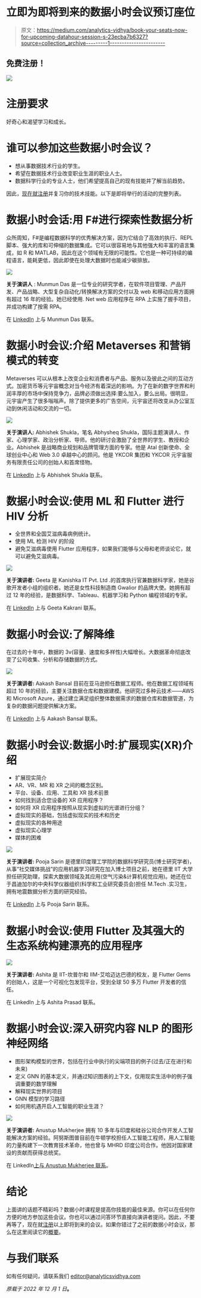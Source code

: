 # 立即为即将到来的数据小时会议预订座位

> 原文：<https://medium.com/analytics-vidhya/book-your-seats-now-for-upcoming-datahour-session-s-23ecba7b6327?source=collection_archive---------1----------------------->

## 免费注册！

![](img/5486b953ece848d5393cf80ede44e033.png)

# 注册要求

好奇心和渴望学习和成长。

# 谁可以参加这些数据小时会议？

*   想从事数据技术行业的学生。
*   希望在数据技术行业改变职业生涯的职业人士。
*   数据科学行业的专业人士，他们希望提高自己的现有技能并了解当前趋势。

因此，[现在就注册](https://datahack.analyticsvidhya.com/contest/all/?utm_source=article&utm_medium=blog_announcement&utm_campaign=datahour)并复习你的技术技能。以下是即将举行的活动的完整列表。

# 数据小时会话:用 F#进行探索性数据分析

众所周知，F#是编程数据科学的优秀解决方案，因为它结合了高效的执行、REPL 脚本、强大的库和可伸缩的数据集成。它可以很容易地与其他强大和丰富的语言集成，如 R 和 MATLAB，因此在这个领域有无限的可能性。它也是一种可持续的编程语言，能耗更低，因此即使在处理大数据时也能减少碳排放。

![](img/81c0d9782356acb1638a5b9ac88a7ba9.png)

**关于演讲人** : Munmun Das 是一位专业的研究学者，在软件项目管理、产品开发、产品战略、大型复杂自动化/转换解决方案的交付以及 web 和移动应用方面拥有超过 16 年的经验。她已经使用. Net web 应用程序在 RPA 上实施了握手项目，并成功构建了按需 RPA。

在 [LinkedIn](https://www.linkedin.com/in/munmun-das-5aa05316/) 上与 Munmun Das 联系。

# 数据小时会议:介绍 Metaverses 和营销模式的转变

Metaverses 可以从根本上改变企业和消费者与产品、服务以及彼此之间的互动方式。加密货币等元宇宙概念对当今经济有着深远的影响。为了在新的数字世界和利润丰厚的市场中保持竞争力，品牌必须做出选择:要么加入，要么出局。很明显，元宇宙产生了很多嗡嗡声。除了提供更多的广告空间，元宇宙还将改变从办公室互动到休闲活动和交流的一切。

![](img/f3fb0c8750c0851a2f14b48d89a4fe4b.png)

**关于演讲人:** Abhishek Shukla，笔名 Abhysheq Shukla，国际主题演讲人、作家、心理学家、政治分析家、导师。他的研讨会激励了全世界的学生、教授和企业。Abhishek 是战略商业规划和品牌管理方面的专家。他是 Atal 创新使命、全球创业中心和 Web 3.0 卓越中心的顾问。他是 YKCOR 集团和 YKCOR 元宇宙服务有限责任公司的创始人和首席怪物。

在 [LinkedIn](https://www.linkedin.com/in/authorabhishek/) 上与 Abhishek Shukla 联系。

# 数据小时会议:使用 ML 和 Flutter 进行 HIV 分析

*   全世界和全国艾滋病毒病例统计。
*   使用 ML 检测 HIV 的阶段
*   避免艾滋病毒使用 Flutter 应用程序，如果我们能够与父母和老师谈论它，就可以避免艾滋病毒。

![](img/688a244d2b7efe664676e3f1e58e8ecc.png)

**关于演讲者:** Geeta 是 Kanishka IT Pvt. Ltd .的首席执行官兼数据科学家，她是谷歌开发者小组的组织者。她还是女性科技制造商 Gwalior 的品牌大使。她拥有超过 12 年的经验，是数据科学、Tableau、机器学习和 Python 编程领域的专家。

在 [LinkedIn](https://www.linkedin.com/in/geetakakrani/) 上与 Geeta Kakrani 联系。

# 数据小时会议:了解降维

在过去的十年中，数据的 3v(容量、速度和多样性)大幅增长。大数据革命彻底改变了公司收集、分析和存储数据的方式。

![](img/0c9b8a47173d005ede09c95829de1cbd.png)

**关于演讲者:** Aakash Bansal 目前在亚马逊担任数据工程师。他在数据工程领域有超过 10 年的经验，主要关注数据仓库和数据建模。他研究过多种云技术——AWS 和 Microsoft Azure，通过建立满足组织整体数据需求的数据仓库和数据管道，为复杂的数据问题提供解决方案。

在 [LinkedIn](https://www.linkedin.com/in/aakashbansal001/) 上与 Aakash Bansal 联系。

# 数据小时会议:数据小时:扩展现实(XR)介绍

*   扩展现实简介
*   AR、VR、MR 和 XR 之间的概念区别。
*   平台、设备、应用、工具和 XR 技术前景
*   如何找到适合您设备的 XR 应用程序？
*   如何将 XR 应用程序按照从现实到虚拟的光谱进行分组？
*   虚拟现实的基础，包括虚拟现实的技术和历史
*   虚拟现实的各种用途
*   虚拟现实心理学
*   媒体的困难

![](img/e59e129bcc2078455dda954c047501c7.png)

**关于演讲者:** Pooja Sarin 是德里印度理工学院的数据科学研究员(博士研究学者)，从事“社交媒体挑战”的应用机器学习研究在加入博士项目之前，她在德里 IIT 大学担任研究助理，探索大数据领域及其应用(空气污染&计算机视觉应用)。她还在位于昌迪加尔的中央科学仪器组织(科学和工业研究委员会)担任 M.Tech .实习生，拥有地震数据分析方面的研究经验。

在 [LinkedIn](https://www.linkedin.com/in/sarinpooja/?originalSubdomain=in) 上与 Pooja Sarin 联系。

# 数据小时会议:使用 Flutter 及其强大的生态系统构建漂亮的应用程序

![](img/3ded29fa1781ce3006ca687451927bb1.png)

**关于演讲者:** Ashita 是 IIT-坎普尔和 IIM-艾哈迈达巴德的校友，是 Flutter Gems 的创始人，这是一个可视化包发现平台，受到全球 50 多万 Flutter 开发者的信任。

在 LinkedIn 上与 Ashita Prasad 联系。

# 数据小时会议:深入研究内容 NLP 的图形神经网络

*   图形架构模型的世界，包括在行业中执行的尖端项目的例子(过去/正在进行和未来)
*   定义 GNN 的基本定义，并通过知识图表的上下文，仅用现实生活中的例子强调重要的数学理解
*   解释现实世界的项目
*   GNN 模型的学习路径
*   如何用机遇开启人工智能的职业生涯？

![](img/fbaa1837d7c672d46bffc0d69d132f65.png)

**关于演讲者:** Anustup Mukherjee 拥有 10 多年与印度和硅谷公司合作开发人工智能解决方案的经验。阿努斯图普目前在牛顿学校担任人工智能工程师，用人工智能的力量构建下一次教育技术革命，他也曾与 MHRD 印度公司合作。他因对国家建设的贡献而获得总统奖。

在 LinkedIn[上与 Anustup Mukherjee 联系](https://www.linkedin.com/in/anustupmukherjee/)。

# 结论

上面讲的话题不精彩吗？数据小时课程是提高你技能的最佳来源。你可以在任何你方便的地方参加这些会议。你也可以通过问答环节直接向演讲者提问。因此，不要再等了，现在就[注册](https://datahack.analyticsvidhya.com/contest/all/?utm_source=article&utm_medium=blog_announcement&utm_campaign=datahour)以上即将到来的会议。如果你错过了之前的数据小时会议，那么在这里阅读它的[概要](https://www.analyticsvidhya.com/?s=datahour+&utm_source=article&utm_medium=blog_announcement&utm_campaign=datahour)。

# 与我们联系

如有任何疑问，请联系我们 editor@analyticsvidhya.com

*原载于 2022 年 12 月 1 日*[](https://www.analyticsvidhya.com/blog/2022/12/book-your-seats-now-for-datahour-session/)**。**